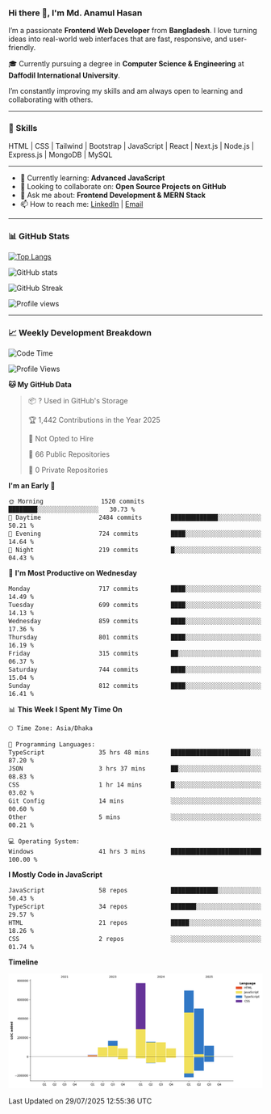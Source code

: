 ### Hi there 👋, I'm Md. Anamul Hasan

I’m a passionate **Frontend Web Developer** from **Bangladesh**. I love turning ideas into real-world web interfaces that are fast, responsive, and user-friendly.

🎓 Currently pursuing a degree in **Computer Science & Engineering** at **Daffodil International University**.

I’m constantly improving my skills and am always open to learning and collaborating with others.

---

### 🚀 Skills
HTML | CSS | Tailwind | Bootstrap | JavaScript | React | Next.js | Node.js | Express.js | MongoDB | MySQL 

---

- 🌱 Currently learning: **Advanced JavaScript**
- 👯 Looking to collaborate on: **Open Source Projects on GitHub**
- 💬 Ask me about: **Frontend Development & MERN Stack**
- 📫 How to reach me: [LinkedIn](https://www.linkedin.com/in/mdanamulhasan201) | [Email](mailto:anamulhasan3625@gmail.com)

---

### 📊 GitHub Stats

[![Top Langs](https://github-readme-stats.vercel.app/api/top-langs/?username=mdanamulhasan201&layout=compact)](https://github.com/anuraghazra/github-readme-stats)

![GitHub stats](https://github-readme-stats.vercel.app/api?username=mdanamulhasan201&show_icons=true&count_private=true&theme=tokyonight)

![GitHub Streak](https://streak-stats.demolab.com?user=mdanamulhasan201&theme=tokyonight)

![Profile views](https://gpvc.arturio.dev/mdanamulhasan201)

---

### 📈 Weekly Development Breakdown

<!--START_SECTION:waka-->
![Code Time](http://img.shields.io/badge/Code%20Time-496%20hrs%2039%20mins-blue)

![Profile Views](http://img.shields.io/badge/Profile%20Views-0-blue)

**🐱 My GitHub Data** 

> 📦 ? Used in GitHub's Storage 
 > 
> 🏆 1,442 Contributions in the Year 2025
 > 
> 🚫 Not Opted to Hire
 > 
> 📜 66 Public Repositories 
 > 
> 🔑 0 Private Repositories 
 > 
**I'm an Early 🐤** 

```text
🌞 Morning                1520 commits        ████████░░░░░░░░░░░░░░░░░   30.73 % 
🌆 Daytime                2484 commits        █████████████░░░░░░░░░░░░   50.21 % 
🌃 Evening                724 commits         ████░░░░░░░░░░░░░░░░░░░░░   14.64 % 
🌙 Night                  219 commits         █░░░░░░░░░░░░░░░░░░░░░░░░   04.43 % 
```
📅 **I'm Most Productive on Wednesday** 

```text
Monday                   717 commits         ████░░░░░░░░░░░░░░░░░░░░░   14.49 % 
Tuesday                  699 commits         ████░░░░░░░░░░░░░░░░░░░░░   14.13 % 
Wednesday                859 commits         ████░░░░░░░░░░░░░░░░░░░░░   17.36 % 
Thursday                 801 commits         ████░░░░░░░░░░░░░░░░░░░░░   16.19 % 
Friday                   315 commits         ██░░░░░░░░░░░░░░░░░░░░░░░   06.37 % 
Saturday                 744 commits         ████░░░░░░░░░░░░░░░░░░░░░   15.04 % 
Sunday                   812 commits         ████░░░░░░░░░░░░░░░░░░░░░   16.41 % 
```


📊 **This Week I Spent My Time On** 

```text
🕑︎ Time Zone: Asia/Dhaka

💬 Programming Languages: 
TypeScript               35 hrs 48 mins      ██████████████████████░░░   87.20 % 
JSON                     3 hrs 37 mins       ██░░░░░░░░░░░░░░░░░░░░░░░   08.83 % 
CSS                      1 hr 14 mins        █░░░░░░░░░░░░░░░░░░░░░░░░   03.02 % 
Git Config               14 mins             ░░░░░░░░░░░░░░░░░░░░░░░░░   00.60 % 
Other                    5 mins              ░░░░░░░░░░░░░░░░░░░░░░░░░   00.21 % 

💻 Operating System: 
Windows                  41 hrs 3 mins       █████████████████████████   100.00 % 
```

**I Mostly Code in JavaScript** 

```text
JavaScript               58 repos            █████████████░░░░░░░░░░░░   50.43 % 
TypeScript               34 repos            ███████░░░░░░░░░░░░░░░░░░   29.57 % 
HTML                     21 repos            █████░░░░░░░░░░░░░░░░░░░░   18.26 % 
CSS                      2 repos             ░░░░░░░░░░░░░░░░░░░░░░░░░   01.74 % 
```



**Timeline**

![Lines of Code chart](https://raw.githubusercontent.com/mdanamulhasan201/mdanamulhasan201/main/assets/bar_graph.png)


 Last Updated on 29/07/2025 12:55:36 UTC
<!--END_SECTION:waka-->
